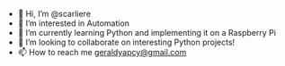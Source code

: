 - 👋 Hi, I’m @scarliere
- 👀 I’m interested in Automation
- 🌱 I’m currently learning Python and implementing it on a Raspberry Pi
- 💞️ I’m looking to collaborate on interesting Python projects!
- 📫 How to reach me geraldyapcy@gmail.com

<!---
scarliere/scarliere is a ✨ special ✨ repository because its `README.md` (this file) appears on your GitHub profile.
You can click the Preview link to take a look at your changes.
--->
